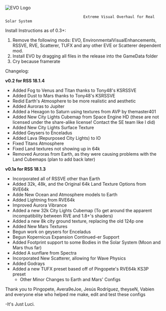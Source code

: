 ![EVO Logo](https://i.imgur.com/n3Rpzy9.png)

                                       Extreme Visual Overhaul for Real Solar System 

Install Instructions as of 0.3+:
1. Remove the following mods: EVO, EnvironmentalVisualEnhancements, RSSVE, RVE, Scatterer, TUFX and any other EVE or Scatterer dependent mod.
2. Install EVO by dragging all files in the release into the GameData folder
3. Cry because framerate

Changelog:

  **v0.2 for RSS 18.1.4**

  * Added Fog to Venus and Titan thanks to Tony48's KSRSSVE
  * Added Dust to Mars thanks to Tony48's KSRSSVE
  * Redid Earth's Atmosphere to be more realistic and aesthetic
  * Added Auroras to Jupiter
  * Added a Hexagon to Saturn using textures from AVP by themaster401
  * Added New City Lights Cubemap from Space Engine HD (these are not licensed under the share-alike license! Contact the SE team like I did)
  * Added New City Lights Surface Texture
  * Added Geysers to Enceladus
  * Added Lava (Repurposed City Lights) to IO
  * Fixed Titans Atmosphere
  * Fixed Land textures not showing up in 64k
  * Removed Auroras from Earth, as they were causing problems with the Land Cubemaps (plan to add back later)

  **v0.1a for RSS 18.1.3**

  * Incorporated all of RSSVE other than Earth
  * Added 32k, 48k, and the Original 64k Land Texture Options from RVE64k
  * Adde New Ocean and Atmosphere models to Earth
  * Added Lightning from RVE64k
  * Improved Aurora Vibrance
  * Added a new 32k City Lights Cubemap (To get around the apparent incompatibility between RVE and 1.8+'s shaders)
  * Added a new 8k city ground texture, replacing the old 124p one
  * Added New Mars Textures
  * Begun work on geysers for Enceladus
  * Begun Kopernicus Expansion Continued-er Support
  * Added Footprint support to some Bodies in the Solar System (Moon and Mars thus far)	
  * Added A sunflare from Spectra
  * Incorporated New Scatterer, allowing for Wave Physics
  * Added Godrays
  * Added a new TUFX preset based off of Pingopete's RVE64k KS3P preset
    * Other Minor Changes to Earth and Mars' Configs






Thank you to Pingopete, Avera9eJoe, Jesús Rodríguez, theyseN, Vabien and everyone else who helped me make, edit and test these configs


-It's Just Luci.
